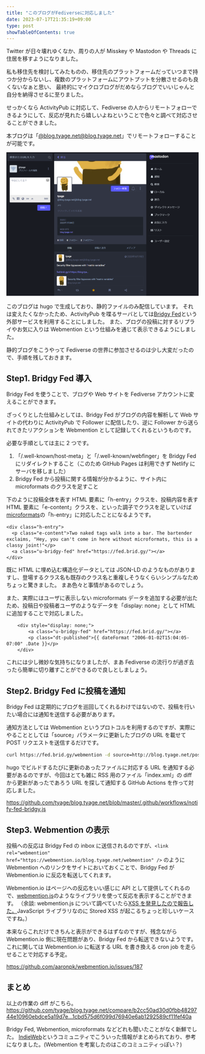 ```yaml
---
title: "このブログがFediverseに対応しました"
date: 2023-07-17T21:35:19+09:00
type: post
showTableOfContents: true
---
```


Twitter が日々壊れゆくなか、周りの人が Misskey や Mastodon や Threads に住居を移すようになりました。

私も移住先を検討してみたものの、移住先のプラットフォームだっていつまで持つか分からないし、複数のプラットフォームにアウトプットを分散させるのも良くないなぁと思い、
最終的にマイクロブログがだめならブログでいいじゃんと自分を納得させるに至りました。

せっかくなら ActivityPub に対応して、Fediverse の人からリモートフォローできるようにして、反応が見れたら嬉しいよねということで色々と調べて対応させることができました。

本ブログは「[@blog.tyage.net@blog.tyage.net](https://fed.brid.gy/web/blog.tyage.net)」でリモートフォローすることが可能です。

![mstdn上での様子](./mstdn.png)

このブログは hugo で生成しており、静的ファイルのみ配信しています。
それは変えたくなかったため、ActivityPub を喋るサーバとしては[Bridgy Fed](https://fed.brid.gy)という外部サービスを利用することにしました。
また、ブログの投稿に対するリプライやお気に入りは Webmention という仕組みを通じて表示できるようにしました。

静的ブログをこうやって Fediverse の世界に参加させるのは少し大変だったので、手順を残しておきます。

## Step1. Bridgy Fed 導入

Bridgy Fed を使うことで、ブログや Web サイトを Fediverse アカウントに変えることができます。

ざっくりとした仕組みとしては、Bridgy Fed がブログの内容を解析して Web サイトの代わりに ActivityPub で Follower に配信したり、逆に Follower から送られてきたリアクションを Webmention として記録してくれるというものです。

必要な手順としては主に 2 つです。

1. 「/.well-known/host-meta」と「/.well-known/webfinger」を Bridgy Fed にリダイレクトすること（このため GitHub Pages は利用できず Netlify にサーバを移しました）
2. Bridgy Fed から投稿に関する情報が分かるように、サイト内に microformats のクラスを足すこと

下のように投稿全体を表す HTML 要素に「h-entry」クラスを、投稿内容を表す HTML 要素に「e-content」クラスを、といった調子でクラスを足していけば[microformats](http://microformats.org/wiki/Main_Page)の「h-entry」に対応したことになるようです。

```
<div class="h-entry">
  <p class="e-content">Two naked tags walk into a bar. The bartender exclaims, "Hey, you can't come in here without microformats, this is a classy joint!"</p>
  <a class="u-bridgy-fed" href="https://fed.brid.gy/"></a>
</div>
```

既に HTML に埋め込む構造化データとしては JSON-LD のようなものがありますし、登場するクラス名も既存のクラス名と重複しそうなくらいシンプルなためちょっと驚きました。
まあ色々と事情があるのでしょう。

また、実際にはユーザに表示しない microformats データを追加する必要が出たため、投稿日や投稿者ユーザのようなデータを「display: none」として HTML に追加することで対応しました。

```
    <div style="display: none;">
        <a class="u-bridgy-fed" href="https://fed.brid.gy/"></a>
        <p class="dt-published">{{ dateFormat "2006-01-02T15:04:05-07:00" .Date }}</p>
    </div>
```

これには少し微妙な気持ちになりましたが、まあ Fediverse の流行りが過ぎ去ったら簡単に切り離すことができるので良しとしましょう。

## Step2. Bridgy Fed に投稿を通知

Bridgy Fed は定期的にブログを巡回してくれるわけではないので、投稿を行いたい場合には通知を送信する必要があります。

通知方法としては Webmention というプロトコルを利用するのですが、実際にやることとしては「source」パラメータに更新したブログの URL を載せて POST リクエストを送信するだけです。

```bash
curl https://fed.brid.gy/webmention -d source=http://blog.tyage.net/post/... -d target=https://fed.brid.gy
```

hugo でビルドするたびに更新のあったファイルに対応する URL を通知する必要があるのですが、今回はとても雑に RSS 用のファイル「index.xml」の diff から更新があったであろう URL を探して通知する GitHub Actions を作って対応しました。

https://github.com/tyage/blog.tyage.net/blob/master/.github/workflows/notify-fed-bridgy.js

## Step3. Webmention の表示

投稿への反応は Bridgy Fed の inbox に送信されるのですが、`<link rel="webmention" href="https://webmention.io/blog.tyage.net/webmention" />` のように Webmention へのリンクをサイトにおいておくことで、Bridgy Fed が Webmention.io に反応を転送してくれます。

Webmention.io はページへの反応をいい感じに API として提供してくれるので、[webmention.js](https://github.com/PlaidWeb/webmention.js/)のようなライブラリを使って反応を表示することができます。
（余談: webmention.js について調べていたら[XSS を発見したので報告した。](https://huntr.dev/bounties/75cfb7ad-a75f-45ff-8688-32a9c55179aa/)JavaScript ライブラリなのに Stored XSS が起こるちょっと珍しいケースですね。）

本来ならこれだけできちんと表示ができるはずなのですが、残念ながら Webmention.io 側に現在問題があり、Bridgy Fed から転送できないようです。これに関しては Webmention.io に転送する URL を書き換える cron job を走らせることで対応する予定。

https://github.com/aaronpk/webmention.io/issues/187

## まとめ

以上の作業の diff がこちら。
https://github.com/tyage/blog.tyage.net/compare/b2cc50ad30d0fbb4829744e10960ebdce5a19d7e...1cbd575d6f099d76940e6ab1292589cf11fef40a

Bridgy Fed, Webmention, microformats などどれも聞いたことがなく新鮮でした。
[IndieWeb](https://indieweb.org/)というコミュニティでこういった情報がまとめられており、参考になりました。(Webmention を考案したのはこのコミュニティっぽい？)
